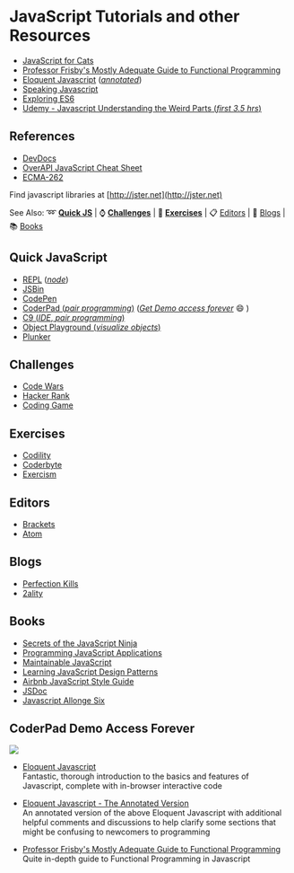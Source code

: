 # JavaScript Tutorials and other Resources

- [JavaScript for Cats](http://jsforcats.com/)
- [Professor Frisby's Mostly Adequate Guide to Functional Programming](https://github.com/DrBoolean/mostly-adequate-guide)
- [Eloquent Javascript](http://www.eloquentjavascript.net) ([_annotated_](https://watchandcode.com/courses/eloquent-javascript-the-annotated-version))
- [Speaking Javascript](http://speakingjs.com/es5/)
- [Exploring ES6](http://exploringjs.com/es6/)
- [Udemy - Javascript Understanding the Weird Parts (_first 3.5 hrs_)](https://www.youtube.com/watch?v=Bv_5Zv5c-Ts)

## References

- [DevDocs](http://devdocs.io)
- [OverAPI JavaScript Cheat Sheet](http://overapi.com/javascript/)
- [ECMA-262](http://www.ecma-international.org/publications/standards/Ecma-262.htm)

Find javascript libraries at [http://jster.net](http://jster.net)

See Also: :loop: [**Quick JS**](https://github.com/freecodecamp/freecodecamp/wiki/js-resources#quick-js) | :watch: [**Challenges**](JS-Resources#challenges) | :wrench: [**Exercises**](JS-Resources#exercises) | :clipboard: [Editors](JS-Resources#editors) | :newspaper: [Blogs](JS-Resources#blogs) | :books: [Books](JS-Resources#books)

## Quick JavaScript

- [REPL](https://repl.it/languages/Javascript) ([_node_](https://repl.it/languages/iojs/))
- [JSBin](http://jsbin.com)
- [CodePen](http://codepen.io)
- [CoderPad (_pair programming_)](http://coderpad.io) ([_Get Demo access forever_](JS-Resources#coderpad-demo-access-forever) :smile: )
- [C9 (_IDE_, _pair programming_)](http://c9.io)
- [Object Playground (_visualize objects_)](http://www.objectplayground.com/)
- [Plunker](http://plnkr.co)

## Challenges

- [Code Wars](http://codewars.com)
- [Hacker Rank](https://hackerrank.com)
- [Coding Game](http://codingame.com)

## Exercises

- [Codility](https://codility.com/programmers/lessons/)
- [Coderbyte](http://coderbyte.com)
- [Exercism](http://exercism.io)

## Editors

- [Brackets](http://brackets.io)
- [Atom](http://atom.io)

## Blogs

- [Perfection Kills](http://perfectionkills.com)
- [2ality](http://www.2ality.com/)

## Books

- [Secrets of the JavaScript Ninja](https://www.manning.com/books/secrets-of-the-javascript-ninja)
- [Programming JavaScript Applications](http://ericleads.com/javascript-applications/)
- [Maintainable JavaScript](http://shop.oreilly.com/product/0636920025245.do)
- [Learning JavaScript Design Patterns](http://addyosmani.com/resources/essentialjsdesignpatterns/book/)
- [Airbnb JavaScript Style Guide](https://github.com/airbnb/javascript)
- [JSDoc](http://usejsdoc.org/)
- [Javascript Allonge Six](https://leanpub.com/javascriptallongesix/read)

## CoderPad Demo Access Forever

[![](https://i.imgur.com/PQQjg9k.gif)](https://i.imgur.com/PQQjg9k.gif)

- [Eloquent Javascript](http://www.eloquentjavascript.net)<br>
  Fantastic, thorough introduction to the basics and features of Javascript, complete with in-browser interactive code

- [Eloquent Javascript - The Annotated Version](https://watchandcode.com/courses/eloquent-javascript-the-annotated-version)<br>
  An annotated version of the above Eloquent Javascript with additional helpful comments and discussions to help clarify some sections that might be confusing to newcomers to programming

- [Professor Frisby's Mostly Adequate Guide to Functional Programming](https://github.com/DrBoolean/mostly-adequate-guide)<br>
  Quite in-depth guide to Functional Programming in Javascript
